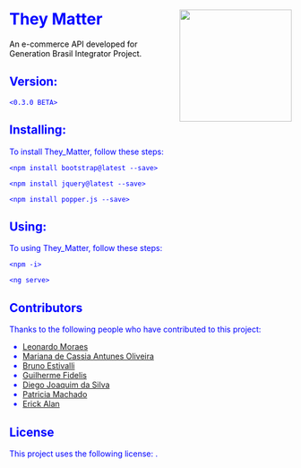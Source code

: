 
<body style="color:blue">

# They Matter <img align="right" src="https://i.imgur.com/6ehWEnp.png" width="200" height="200">

<span style="color: black">An e-commerce API developed for Generation Brasil Integrator Project.</span>


## Version:

```
<0.3.0 BETA>
```

## Installing:

To install They_Matter, follow these steps:

```
<npm install bootstrap@latest --save>
```
```
<npm install jquery@latest --save>
```
```
<npm install popper.js --save>
```

## Using:

To using They_Matter, follow these steps:

```
<npm -i>
```
```
<ng serve>
```

## Contributors

Thanks to the following people who have contributed to this project:

 * [Leonardo Moraes](https://www.linkedin.com/in/leommagalhaes/)
 * [Mariana de Cassia Antunes Oliveira](https://www.linkedin.com/in/mariana-antunes-oliveira-70259491/)
 * [Bruno Estivalli](http://linkedin.com/in/bruno-estivalli-vicente-61b007202)
 * [Guilherme Fidelis](https://www.linkedin.com/in/guifidelis/)
 * [Diego Joaquim da Silva](https://www.linkedin.com/in/diego-silva-061527156/)
 * [Patricia Machado](https://www.linkedin.com/in/patricia-machado-0ba0111ba/)
 * [Erick Alan](https://www.linkedin.com/in/erick-alan-7bb92b1b4/)

## License

This project uses the following license: .
